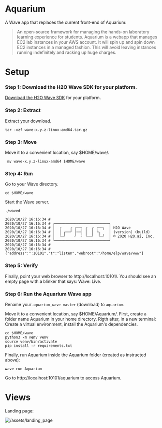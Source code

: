 # Aquarium

A Wave app that replaces the current front-end of Aquarium: 

> An open-source framework for managing the hands-on laboratory learning experience for students.
Aquarium is a webapp that manages EC2 lab instances in your AWS account. It will spin up and spin down EC2 instances in a managed fashion. This will avoid leaving instances running indefinitely and racking up huge  charges.


 
# Setup

### Step 1: Download the H2O Wave SDK for your platform.

[Download the H2O Wave SDK](https://github.com/h2oai/wave/releases/latest) for your platform.

### Step 2: Extract

Extract your download.

```
tar -xzf wave-x.y.z-linux-amd64.tar.gz
```

### Step 3: Move

Move it to a convenient location, say $HOME/wave/.

```
 mv wave-x.y.z-linux-amd64 $HOME/wave
 ```
 
### Step 4: Run

Go to your Wave directory.

```
cd $HOME/wave
```

Start the Wave server.

```
./waved
```

```
2020/10/27 16:16:34 # 
2020/10/27 16:16:34 # ┌─────────────────────────┐
2020/10/27 16:16:34 # │  ┌    ┌ ┌──┐ ┌  ┌ ┌──┐  │ H2O Wave
2020/10/27 16:16:34 # │  │ ┌──┘ │──│ │  │ └┐    │ (version) (build)
2020/10/27 16:16:34 # │  └─┘    ┘  ┘ └──┘  └─┘  │ © 2020 H2O.ai, Inc.
2020/10/27 16:16:34 # └─────────────────────────┘
2020/10/27 16:16:34 # 
2020/10/27 16:16:34 # {"address":":10101","t":"listen","webroot":"/home/elp/wave/www"}
```

### Step 5: Verify

Finally, point your web browser to http://localhost:10101/. You should see an empty page with a blinker that says: Wave: Live. 


### Step 6: Run the Aquarium Wave app 

Rename your `aquarium_wave-master` (download) to `aquarium`. 

Move it to a convenient location, say $HOME/Aquarium/. First, create a folder name Aquarium in your home directory. Rigth after, in a new terminal: Create a virtual environment, install the Aquarium's dependencies.

```
cd $HOME/wave
python3 -m venv venv
source venv/bin/activate
pip install -r requirements.txt
```

Finally, run Aquarium inside the Aquarium folder (created as instructed above):

```
wave run Aquarium 
```

Go to http://localhost:10101/aquarium to access Aquarium.

# Views 

Landing page: 

![/assets/landing_page](/assets/landing_page)





